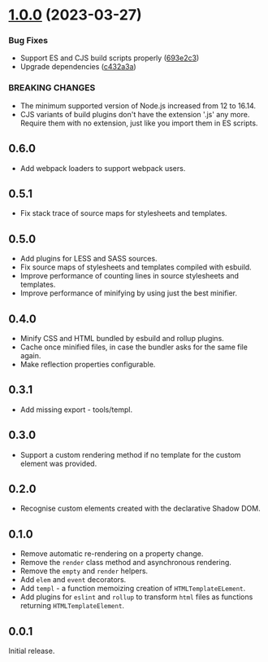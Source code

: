 # [1.0.0](https://github.com/prantlf/bacom/compare/v0.6.0...v1.0.0) (2023-03-27)

### Bug Fixes

* Support ES and CJS build scripts properly ([693e2c3](https://github.com/prantlf/bacom/commit/693e2c39137f5c3a938da0c053106c393d426fd7))
* Upgrade dependencies ([c432a3a](https://github.com/prantlf/bacom/commit/c432a3a86c9a47c464d6aa75237ad0ebf4e1b892))

### BREAKING CHANGES

* The minimum supported version of Node.js increased from 12 to 16.14.
* CJS variants of build plugins don't have the extension '.js' any more. Require them with no extension, just like you import them in ES scripts.

## 0.6.0

* Add webpack loaders to support webpack users.

## 0.5.1

* Fix stack trace of source maps for stylesheets and templates.

## 0.5.0

* Add plugins for LESS and SASS sources.
* Fix source maps of stylesheets and templates compiled with esbuild.
* Improve performance of counting lines in source stylesheets and templates.
* Improve performance of minifying by using just the best minifier.

## 0.4.0

* Minify CSS and HTML bundled by esbuild and rollup plugins.
* Cache once minified files, in case the bundler asks for the same file again.
* Make reflection properties configurable.

## 0.3.1

* Add missing export - tools/templ.

## 0.3.0

* Support a custom rendering method if no template for the custom element was provided.

## 0.2.0

* Recognise custom elements created with the declarative Shadow DOM.

## 0.1.0

* Remove automatic re-rendering on a property change.
* Remove the `render` class method and asynchronous rendering.
* Remove the `empty` and `render` helpers.
* Add `elem` and `event` decorators.
* Add `templ` - a function memoizing creation of `HTMLTemplateELement`.
* Add plugins for `eslint` and `rollup` to transform `html` files as functions returning `HTMLTemplateElement`.

## 0.0.1

Initial release.
